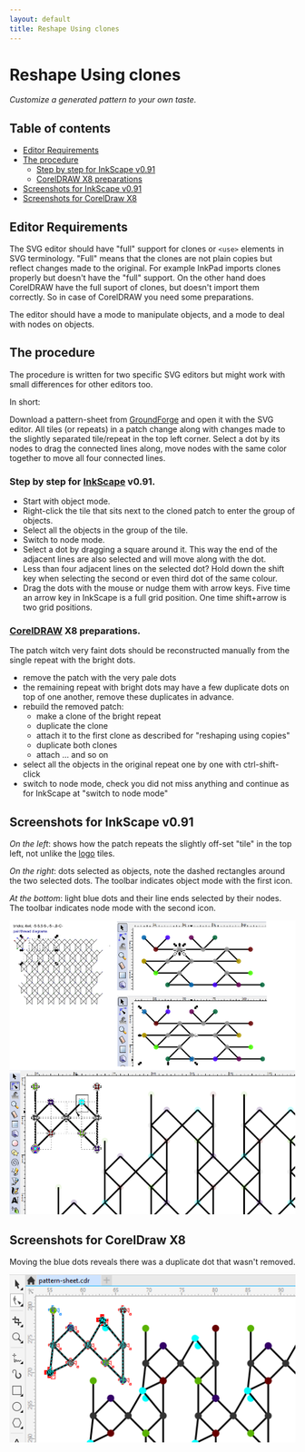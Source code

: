 ```yaml
---
layout: default
title: Reshape Using clones
---
```


Reshape Using clones
====================

_Customize a generated pattern to your own taste._

Table of contents
-----------------

* [Editor Requirements](#editor-requirements)
* [The procedure](#the-procedure)
  * [Step by step for InkScape v0.91](#step-by-step-for-inkscape-v091)
  * [CorelDRAW X8 preparations](#coreldraw-x8-preparations)
* [Screenshots for InkScape v0.91](#screenshots-for-inkscape-v091)
* [Screenshots for CorelDraw X8](#screenshots-for-coreldraw-x8)

Editor Requirements
-------------------

The SVG editor should have "full" support for clones or `<use>` elements in SVG terminology. "Full" means that the clones are not plain copies but reflect changes made to the original. For example InkPad imports clones properly but doesn't have the "full" support. On the other hand does CorelDRAW have the full suport of clones, but doesn't import them correctly. So in case of CorelDRAW you need some preparations.

The editor should have a mode to manipulate objects, and a mode to deal with nodes on objects.


The procedure
-------------

The procedure is written for two specific SVG editors but might work with small differences for other editors too.

In short:

Download a pattern-sheet from [GroundForge] and open it with the SVG editor. 
All tiles (or repeats) in a patch change along with changes made to the slightly separated tile/repeat in the top left corner. Select a dot by its nodes to drag the connected lines along, move nodes with the same color together to move all four connected lines.

[InkScape]: http://inkscape.org
[CorelDRAW]: http://www.coreldraw.com/en/product/graphic-design-software/
[GroundForge]: /GroundForge/

### Step by step for [InkScape] v0.91.

* Start with object mode.
* Right-click the tile that sits next to the cloned patch to enter the group of objects.
* Select all the objects in the group of the tile.
* Switch to node mode.
* Select a dot by dragging a square around it. This way the end of the adjacent lines are also selected and will move along with the dot.
* Less than four adjacent lines on the selected dot? Hold down the shift key when selecting the second or even third dot of the same colour.
* Drag the dots with the mouse or nudge them with arrow keys. Five time an arrow key in InkScape is a full grid position. One time shift+arrow is two grid positions.

### [CorelDRAW] X8 preparations.

The patch witch very faint dots should be reconstructed manually from the single repeat with the bright dots.

* remove the patch with the very pale dots
* the remaining repeat with bright dots may have a few duplicate dots on top of one another, remove these duplicates in advance.
* rebuild the removed patch:
  * make a clone of the bright repeat
  * duplicate the clone
  * attach it to the first clone as described for "reshaping using copies"
  * duplicate both clones
  * attach ... and so on
* select all the objects in the original repeat one by one with ctrl-shift-click
* switch to node mode, check you did not miss anything and continue as for InkScape at "switch to node mode"


Screenshots for InkScape v0.91
------------------------------

_On the left_: shows how the patch repeats the slightly off-set "tile" in the top left, not unlike the [logo] tiles.

_On the right_: dots selected as objects, note the dashed rectangles around the two selected dots. The toolbar indicates object mode with the first icon.

_At the bottom_: light blue dots and their line ends selected by their nodes. The toolbar indicates node mode with the second icon.

[logo]: ../images/logo-medium.png
![](images/reshape-using-clones.png)

Screenshots for CorelDraw X8
----------------------------

Moving the blue dots reveals there was a duplicate dot that wasn't removed.

![](images/reshape-with-cdr.png)
